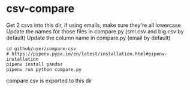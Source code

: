 # csv-compare

Get 2 csvs into this dir, if using emails, make sure they're all lowercase
Update the names for those files in compare.py (sml.csv and big.csv by default)
Update the column name in compare.py (email by default)

```
cd github/user/compare-csv
# https://pipenv.pypa.io/en/latest/installation.html#pipenv-installation
pipenv install pandas
pipenv run python compare.py
```

compare.csv is exported to this dir